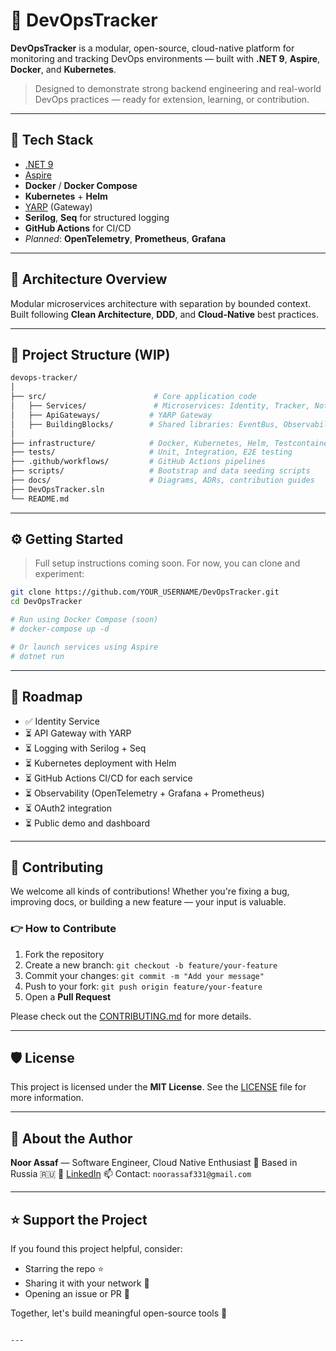 # 🚀 DevOpsTracker

**DevOpsTracker** is a modular, open-source, cloud-native platform for monitoring and tracking DevOps environments — built with **.NET 9**, **Aspire**, **Docker**, and **Kubernetes**.

> Designed to demonstrate strong backend engineering and real-world DevOps practices — ready for extension, learning, or contribution.

---

## 🧰 Tech Stack

- [.NET 9](https://dotnet.microsoft.com/)
- [Aspire](https://learn.microsoft.com/en-us/dotnet/aspire/)
- **Docker** / **Docker Compose**
- **Kubernetes** + **Helm**
- [YARP](https://github.com/microsoft/reverse-proxy) (Gateway)
- **Serilog**, **Seq** for structured logging
- **GitHub Actions** for CI/CD
- *Planned*: **OpenTelemetry**, **Prometheus**, **Grafana**

---

## 🧱 Architecture Overview

Modular microservices architecture with separation by bounded context.  
Built following **Clean Architecture**, **DDD**, and **Cloud-Native** best practices.

---

## 📁 Project Structure (WIP)

```bash
devops-tracker/
│
├── src/                        # Core application code
│   ├── Services/               # Microservices: Identity, Tracker, Notifications
│   ├── ApiGateways/           # YARP Gateway
│   ├── BuildingBlocks/        # Shared libraries: EventBus, Observability, SharedKernel
│
├── infrastructure/            # Docker, Kubernetes, Helm, Testcontainers setup
├── tests/                     # Unit, Integration, E2E testing
├── .github/workflows/         # GitHub Actions pipelines
├── scripts/                   # Bootstrap and data seeding scripts
├── docs/                      # Diagrams, ADRs, contribution guides
├── DevOpsTracker.sln
└── README.md
````

---

## ⚙️ Getting Started

> Full setup instructions coming soon. For now, you can clone and experiment:

```bash
git clone https://github.com/YOUR_USERNAME/DevOpsTracker.git
cd DevOpsTracker

# Run using Docker Compose (soon)
# docker-compose up -d

# Or launch services using Aspire
# dotnet run
```

---

## 🧭 Roadmap

* ✅ Identity Service
* ⏳ API Gateway with YARP
* ⏳ Logging with Serilog + Seq
* ⏳ Kubernetes deployment with Helm
* ⏳ GitHub Actions CI/CD for each service
* ⏳ Observability (OpenTelemetry + Grafana + Prometheus)
* ⏳ OAuth2 integration
* ⏳ Public demo and dashboard

---

## 🤝 Contributing

We welcome all kinds of contributions!
Whether you're fixing a bug, improving docs, or building a new feature — your input is valuable.

### 👉 How to Contribute

1. Fork the repository
2. Create a new branch: `git checkout -b feature/your-feature`
3. Commit your changes: `git commit -m "Add your message"`
4. Push to your fork: `git push origin feature/your-feature`
5. Open a **Pull Request**

Please check out the [CONTRIBUTING.md](docs/CONTRIBUTING.md) for more details.

---

## 🛡️ License

This project is licensed under the **MIT License**.
See the [LICENSE](LICENSE) file for more information.

---

## 🙋 About the Author

**Noor Assaf** — Software Engineer, Cloud Native Enthusiast
📍 Based in Russia 🇷🇺
🔗 [LinkedIn](https://www.linkedin.com/in/noor-assaf-0a743228a/)
📫 Contact: `noorassaf331@gmail.com`

---

## ⭐ Support the Project

If you found this project helpful, consider:

* Starring the repo ⭐
* Sharing it with your network 🔗
* Opening an issue or PR 💬

Together, let's build meaningful open-source tools 💙

```

---
